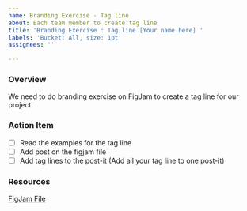 ```yaml
---
name: Branding Exercise - Tag line
about: Each team member to create tag line
title: 'Branding Exercise : Tag line [Your name here] '
labels: 'Bucket: All, size: 1pt'
assignees: ''

---
```


### Overview
We need to do branding exercise on FigJam to create a tag line for our project. 

### Action Item
- [ ] Read the examples for the tag line
- [ ] Add post on the figjam file
- [ ] Add tag lines to the post-it (Add all your tag line to one post-it)

### Resources
[FigJam File](https://www.figma.com/file/JImygEUnM6m6giaP9qg3y4/Branding-Exercise-(Copy)?node-id=0%3A1)
